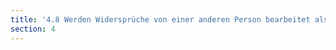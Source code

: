```yaml
---
title: '4.8 Werden Widersprüche von einer anderen Person bearbeitet als der ursprüngliche Bescheid?'
section: 4
---
```

